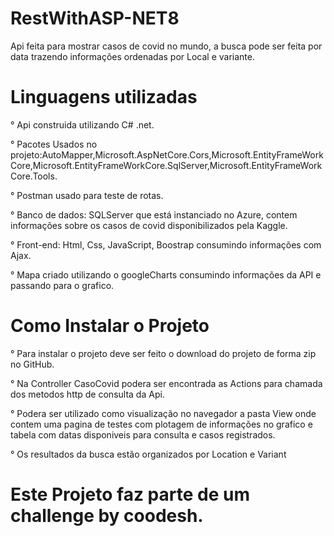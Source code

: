 # RestWithASP-NET8
Api feita para mostrar casos de covid no mundo, a busca pode ser feita por data trazendo informações ordenadas por Local e variante.

# Linguagens utilizadas
° Api construida utilizando C# .net.

° Pacotes Usados no projeto:AutoMapper,Microsoft.AspNetCore.Cors,Microsoft.EntityFrameWorkCore,Microsoft.EntityFrameWorkCore.SqlServer,Microsoft.EntityFrameWorkCore.Tools.

° Postman usado para teste de rotas.

° Banco de dados: SQLServer que está instanciado no Azure, contem informações sobre os casos de covid disponibilizados pela Kaggle.

° Front-end: Html, Css, JavaScript, Boostrap consumindo informações com Ajax.

° Mapa criado utilizando o googleCharts consumindo informações da API e passando para o grafico.


# Como Instalar o Projeto
° Para instalar o projeto deve ser feito o download do projeto de forma zip no GitHub.

° Na Controller CasoCovid podera ser encontrada as Actions para chamada dos metodos http de consulta da Api.

° Podera ser utilizado como visualização no navegador a pasta View onde contem uma pagina de testes com plotagem de informações no grafico e tabela com datas disponiveis para consulta e casos registrados.

° Os resultados da busca estão organizados por Location e Variant

# Este Projeto faz parte de um challenge by coodesh.
